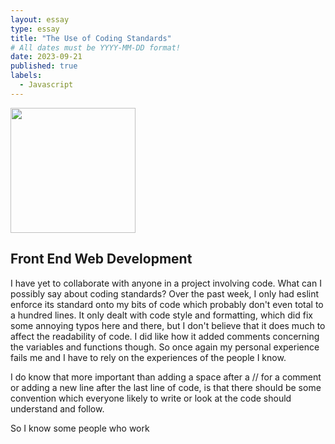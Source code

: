```yaml
---
layout: essay
type: essay
title: "The Use of Coding Standards"
# All dates must be YYYY-MM-DD format!
date: 2023-09-21
published: true
labels:
  - Javascript
---
```


<img width="200px" src="https://external-content.duckduckgo.com/iu/?u=https%3A%2F%2Fih1.redbubble.net%2Fimage.316760221.5828%2Fflat%2C800x800%2C075%2Cf.jpg&f=1&nofb=1&ipt=773920d920a57a5cd55f83952e4d390b83190fa2aac49cdd6f44f9fae0b7ab54&ipo=images">

## Front End Web Development
I have yet to collaborate with anyone in a project involving code. What can I possibly say about coding standards? Over the past week, I only had eslint enforce its standard onto my bits of code which probably don't even total to a hundred lines. It only dealt with code style and formatting, which did fix some annoying typos here and there, but I don't believe that it does much to affect the readability of code. I did like how it added comments concerning the variables and functions though. So once again my personal experience fails me and I have to rely on the experiences of the people I know.

I do know that more important than adding a space after a // for a comment or adding a new line after the last line of code, is that there should be some convention which everyone likely to write or look at the code should understand and follow.

So I know some people who work
